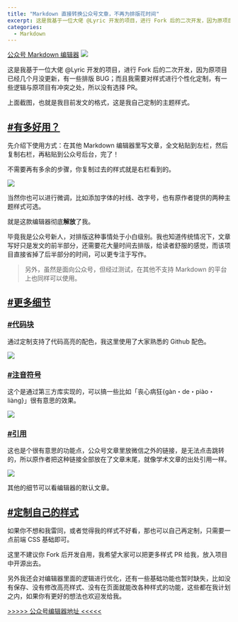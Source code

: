 ```yaml
---
title: "Markdown 直接转换公众号文章，不再为排版花时间"
excerpt: 这是我基于一位大佬 @Lyric 开发的项目，进行 Fork 后的二次开发，因为原项目已经几个月没更新，有一些排版 BUG；而且我需要对样式进行个性化定制，有一些逻辑与原项目有冲突之处，所以没有选择 PR。
categories:
  - Markdown
---
```

[公众号 Markdown 编辑器](http://prod.zkqiang.cn/wxeditor)
![](http://static.zkqiang.cn/images/20190913221225.png-slim)

这是我基于一位大佬 @Lyric 开发的项目，进行 Fork 后的二次开发，因为原项目已经几个月没更新，有一些排版 BUG；而且我需要对样式进行个性化定制，有一些逻辑与原项目有冲突之处，所以没有选择 PR。

上面截图，也就是我目前发文的格式，这是我自己定制的主题样式。

## [#有多好用？](#有多好用？)

先介绍下使用方式：在其他 Markdown 编辑器里写文章，全文粘贴到左栏，然后复制右栏，再粘贴到公众号后台，完了！

不需要再有多余的步骤，你复制过去的样式就是右栏看到的。

![](http://static.zkqiang.cn/images/20190913213757.png-slim)

当然你也可以进行微调，比如添加字体的衬线、改字号，也有原作者提供的两种主题样式可选。

就是这款编辑器彻底**解放**了我。

毕竟我是公众号新人，对排版这种事情处于小白级别。我也知道传统情况下，文章写好只是发文的前半部分，还需要花大量时间去排版，给读者舒服的感觉，而该项目直接省掉了后半部分的时间，可以更专注于写作。

> 另外，虽然是面向公众号，但经过测试，在其他不支持 Markdown 的平台上也同样可以使用。

## [#更多细节](#更多细节)

### [#代码块](#代码块)

通过定制支持了代码高亮的配色，我这里使用了大家熟悉的 Github 配色。

![](http://static.zkqiang.cn/images/20190913214602.png-slim)

### [#注音符号](#注音符号)

这个是通过第三方库实现的，可以搞一些比如「丧心病狂{gàn・de・piào・liàng}」很有意思的效果。

![](http://static.zkqiang.cn/images/20190913214803.png-slim)

### [#引用](#引用)

这也是个很有意思的功能点，公众号文章里放微信之外的链接，是无法点击跳转的，所以原作者把这种链接全部放在了文章末尾，就像学术文章的出处引用一样。

![](http://static.zkqiang.cn/images/20190913215245.png-slim)

其他的细节可以看编辑器的默认文章。

## [#定制自己的样式](#定制自己的样式)

如果你不想和我雷同，或者觉得我的样式不好看，那也可以自己再定制，只需要一点前端 CSS 基础即可。

这里不建议你 Fork 后开发自用，我希望大家可以把更多样式 PR 给我，放入项目中开源出去。

另外我还会对编辑器里面的逻辑进行优化，还有一些基础功能也暂时缺失，比如没有保存、没有修改高亮样式、没有在页面就能改各种样式的功能，这些都在我计划之内，如果你有更好的想法也欢迎发给我。

[>>>>> 公众号编辑器地址 <<<<<](http://prod.zkqiang.cn/wxeditor)